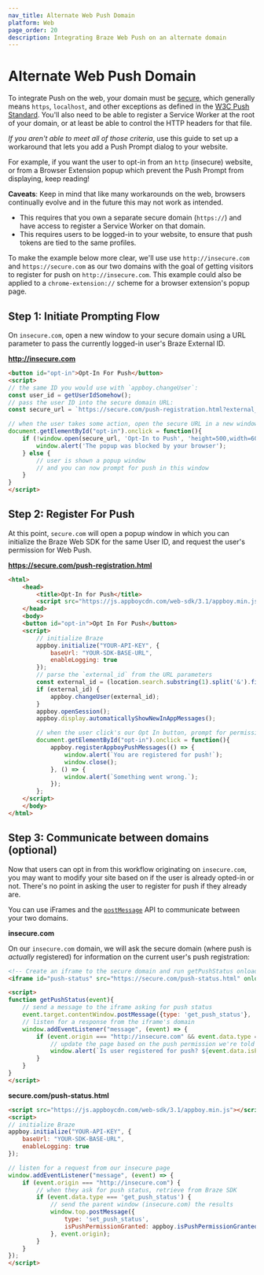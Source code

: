 ```yaml
---
nav_title: Alternate Web Push Domain
platform: Web
page_order: 20
description: Integrating Braze Web Push on an alternate domain
---
```


# Alternate Web Push Domain

To integrate Push on the web, your domain must be [secure][2], which generally means `https`, `localhost`, and other exceptions as defined in the [W3C Push Standard][1]. You'll also need to be able to register a Service Worker at the root of your domain, or at least be able to control the HTTP headers for that file.

_If you aren't able to meet all of those criteria_, use this guide to set up a workaround that lets you add a Push Prompt dialog to your website. 

For example, if you want the user to opt-in from an `http` (insecure) website, or from a Browser Extension popup which prevent the Push Prompt from displaying, keep reading!

**Caveats**:
Keep in mind that like many workarounds on the web, browsers continually evolve and in the future this may not work as intended.

* This requires that you own a separate secure domain (`https://`) and have access to register a Service Worker on that domain.
* This requires users to be logged-in to your website, to ensure that push tokens are tied to the same profiles.

To make the example below more clear, we'll use use `http://insecure.com` and `https://secure.com` as our two domains with the goal of getting visitors to register for push on `http://insecure.com`. This example could also be applied to a `chrome-extension://` scheme for a browser extension's popup page.

## Step 1: Initiate Prompting Flow

On `insecure.com`, open a new window to your secure domain using a URL parameter to pass the currently logged-in user's Braze External ID.


**http://insecure.com**
```html
<button id="opt-in">Opt-In For Push</button>
<script>
// the same ID you would use with `appboy.changeUser`:
const user_id = getUserIdSomehow();
// pass the user ID into the secure domain URL:
const secure_url = `https://secure.com/push-registration.html?external_id=${user_id}`;

// when the user takes some action, open the secure URL in a new window
document.getElementById("opt-in").onclick = function(){
    if (!window.open(secure_url, 'Opt-In to Push', 'height=500,width=600,left=150,top=150')) {
        window.alert('The popup was blocked by your browser');
    } else {
        // user is shown a popup window
        // and you can now prompt for push in this window
    }
}
</script>
```

## Step 2: Register For Push

At this point, `secure.com` will open a popup window in which you can initialize the Braze Web SDK for the same User ID, and request the user's permission for Web Push.

**https://secure.com/push-registration.html**
```html
<html>
    <head>
        <title>Opt-In for Push</title>
        <script src="https://js.appboycdn.com/web-sdk/3.1/appboy.min.js"></script>
    </head>
    <body>
    <button id="opt-in">Opt In For Push</button>
    <script>
        // initialize Braze
        appboy.initialize("YOUR-API-KEY", {
            baseUrl: "YOUR-SDK-BASE-URL",
            enableLogging: true
        });
        // parse the `external_id` from the URL parameters
        const external_id = (location.search.substring(1).split('&').find(param => param.startsWith('external_id=')) || '').split('=')[1] || '';
        if (external_id) {
            appboy.changeUser(external_id);
        }
        appboy.openSession();
        appboy.display.automaticallyShowNewInAppMessages();

        // when the user click's our Opt In button, prompt for permission
        document.getElementById("opt-in").onclick = function(){
            appboy.registerAppboyPushMessages(() => {
                window.alert(`You are registered for push!`);
                window.close();
            }, () => {
                window.alert(`Something went wrong.`);
            });
        };
    </script>
    </body>
</html>
```

## Step 3: Communicate between domains (optional)

Now that users can opt in from this workflow originating on `insecure.com`, you may want to modify your site based on if the user is already opted-in or not. There's no point in asking the user to register for push if they already are.

You can use iFrames and the [`postMessage`][3] API to communicate between your two domains. 

**insecure.com**

On our `insecure.com` domain, we will ask the secure domain (where push is _actually_ registered) for information on the current user's push registration:

```html
<!-- Create an iframe to the secure domain and run getPushStatus onload-->
<iframe id="push-status" src="https://secure.com/push-status.html" onload="getPushStatus()" style="display:none;"></iframe>

<script>
function getPushStatus(event){
    // send a message to the iframe asking for push status
    event.target.contentWindow.postMessage({type: 'get_push_status'}, 'https://secure.com');
    // listen for a response from the iframe's domain
    window.addEventListener("message", (event) => {
        if (event.origin === "http://insecure.com" && event.data.type === 'set_push_status') {
            // update the page based on the push permission we're told
            window.alert(`Is user registered for push? ${event.data.isPushPermissionGranted}`);
        }
    }   
}
</script>
```

**secure.com/push-status.html**

```html
<script src="https://js.appboycdn.com/web-sdk/3.1/appboy.min.js"></script>
<script>
// initialize Braze
appboy.initialize("YOUR-API-KEY", {
    baseUrl: "YOUR-SDK-BASE-URL",
    enableLogging: true
});

// listen for a request from our insecure page
window.addEventListener("message", (event) => {
    if (event.origin === "http://insecure.com") {
        // when they ask for push status, retrieve from Braze SDK
        if (event.data.type === 'get_push_status') {
            // send the parent window (insecure.com) the results
            window.top.postMessage({
                type: 'set_push_status',
                isPushPermissionGranted: appboy.isPushPermissionGranted()
            }, event.origin);
        }
    }
});
</script>
```



[1]: https://www.w3.org/TR/service-workers/#security-considerations
[2]: https://w3c.github.io/webappsec-secure-contexts/
[3]: https://developer.mozilla.org/en-US/docs/Web/API/Window/postMessage
